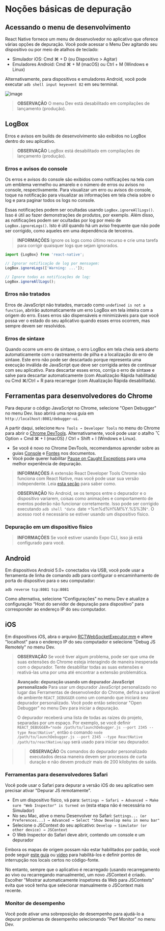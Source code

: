 # Noções básicas de depuração

## Acessando o menu de desenvolvimento
React Native fornece um menu de desenvolvedor no aplicativo que oferece várias opções de depuração. Você pode acessar o Menu Dev agitando seu dispositivo ou por meio de atalhos de teclado:

* Simulador iOS: Cmd ⌘ + D (ou Dispositivo > Agitar)
* Emuladores Android: Cmd ⌘ + M (macOS) ou Ctrl + M (Windows e Linux)

Alternativamente, para dispositivos e emuladores Android, você pode executar `adb shell input keyevent 82` em seu terminal.

![image](https://github.com/tavaresgerson/reactnativedocbr/assets/22455192/c4514d57-633d-48d7-acd8-85b15c785dee)

> **OBSERVAÇÃO**
> O menu Dev está desabilitado em compilações de lançamento (produção).

## LogBox
Erros e avisos em builds de desenvolvimento são exibidos no LogBox dentro do seu aplicativo.

> **OBSERVAÇÃO**
> LogBox está desabilitado em compilações de lançamento (produção).

### Erros e avisos do console
Os erros e avisos do console são exibidos como notificações na tela com um emblema vermelho ou amarelo e o número de erros ou avisos no console, respectivamente. Para visualizar um erro ou avisos do console, toque na notificação para visualizar as informações em tela cheia sobre o log e para paginar todos os logs no console.

Essas notificações podem ser ocultadas usando `LogBox.ignoreAllLogs()`. Isso é útil ao fazer demonstrações de produtos, por exemplo. Além disso, as notificações podem ser ocultadas por log por meio de `LogBox.ignoreLogs()`. Isto é útil quando há um aviso frequente que não pode ser corrigido, como aqueles em uma dependência de terceiros.

> **INFORMAÇÕES**
> Ignore os logs como último recurso e crie uma tarefa para corrigir quaisquer logs que sejam ignorados.

```jsx
import {LogBox} from 'react-native';

// Ignorar notificação de log por mensagem:
LogBox.ignoreLogs(['Warning: ...']);

// Ignore todas as notificações de log:
LogBox.ignoreAllLogs();
```

### Erros não tratados
Erros de JavaScript não tratados, marcado como `undefined is not a function`, abrirão automaticamente um erro LogBox em tela inteira com a origem do erro. Esses erros são dispensáveis e minimizáveis para que você possa ver o estado do seu aplicativo quando esses erros ocorrem, mas sempre devem ser resolvidos.

### Erros de sintaxe
Quando ocorre um erro de sintaxe, o erro LogBox em tela cheia será aberto automaticamente com o rastreamento de pilha e a localização do erro de sintaxe. Este erro não pode ser descartado porque representa uma execução inválida de JavaScript que deve ser corrigida antes de continuar com seu aplicativo. Para descartar esses erros, corrija o erro de sintaxe e salve para descartar automaticamente (com Atualização Rápida habilitada) ou Cmd ⌘/Ctrl + R para recarregar (com Atualização Rápida desabilitada).

## Ferramentas para desenvolvedores do Chrome
Para depurar o código JavaScript no Chrome, selecione "Open Debugger" no menu Dev. Isso abrirá uma nova guia em `http://localhost:8081/debugger-ui`.

A partir daqui, selecione `More Tools → Developer Tools` no menu do Chrome para abrir o [Chrome DevTools](https://developer.chrome.com/devtools). Alternativamente, você pode usar o atalho ⌥ Option + Cmd ⌘ + I (macOS) / Ctrl + Shift + I (Windows e Linux).

* Se você é novo no Chrome DevTools, recomendamos aprender sobre as guias [Console](https://developer.chrome.com/docs/devtools/#console) e [Fontes](https://developer.chrome.com/docs/devtools/#sources) nos documentos.
* Você pode querer habilitar [Pause on Caught Exceptions](https://developer.chrome.com/docs/devtools/javascript/breakpoints/#exceptions) para uma melhor experiência de depuração.

> **INFORMAÇÕES**
> A extensão React Developer Tools Chrome não funciona com React Native, mas você pode usar sua versão independente. Leia [esta seção](/docs/react-devtools.md) para saber como.

> **OBSERVAÇÃO**
> No Android, se os tempos entre o depurador e o dispositivo variarem, coisas como animações e comportamento de eventos poderão não funcionar corretamente. Isso pode ser corrigido executando `adb shell "date `date +%m%d%H%M%Y.%S%3N`"`. O acesso root é necessário se estiver usando um dispositivo físico.

### Depuração em um dispositivo físico

> **INFORMAÇÕES**
> Se você estiver usando Expo CLI, isso já está configurado para você.

## Android

Em dispositivos Android 5.0+ conectados via USB, você pode usar a ferramenta de linha de comando adb para configurar o encaminhamento de porta do dispositivo para o seu computador:

```
adb reverse tcp:8081 tcp:8081
```

Como alternativa, selecione “Configurações” no menu Dev e atualize a configuração “Host do servidor de depuração para dispositivo” para corresponder ao endereço IP do seu computador.

## iOS
Em dispositivos iOS, abra o arquivo [RCTWebSocketExecutor.mm](https://github.com/facebook/react-native/blob/master/packages/react-native/React/CoreModules/RCTWebSocketExecutor.mm) e altere "localhost" para o endereço IP do seu computador e selecione "Debug JS Remotely" no menu Dev.

> **OBSERVAÇÃO**
> Se você tiver algum problema, pode ser que uma de suas extensões do Chrome esteja interagindo de maneira inesperada com o depurador. Tente desabilitar todas as suas extensões e reativá-las uma por uma até encontrar a extensão problemática.

> **Avançado: depuração usando um depurador JavaScript personalizado**
> Para usar um depurador JavaScript personalizado no lugar das Ferramentas de desenvolvedor do Chrome, defina a variável de ambiente `REACT_DEBUGGER` como um comando que iniciará seu depurador personalizado. Você pode então selecionar "Open Debugger" no menu Dev para iniciar a depuração.
>
> O depurador receberá uma lista de todas as raízes do projeto, separadas por um espaço. Por exemplo, se você definir `REACT_DEBUGGER="node /path/to/launchDebugger.js --port 2345 --type ReactNative"`, então o comando `node /path/to/launchDebugger.js --port 2345 --type ReactNative /path/to/reactNative/app` será usado para iniciar seu depurador.

> > **OBSERVAÇÃO**
> > Os comandos do depurador personalizado executados dessa maneira devem ser processos de curta duração e não devem produzir mais de 200 kilobytes de saída.

### Ferramentas para desenvolvedores Safari
Você pode usar o Safari para depurar a versão iOS do seu aplicativo sem precisar ativar "Depurar JS remotamente".

* Em um dispositivo físico, vá para: `Settings → Safari → Advanced → Make sure "Web Inspector" is turned on` (esta etapa não é necessária no Simulador)
* No seu Mac, ative o menu Desenvolver no Safari: `Settings... (or Preferences...) → Advanced → Select "Show Develop menu in menu bar"`
* Selecione o JSContext do seu aplicativo: `Develop → Simulator (or other device) → JSContext`
* O Web Inspector do Safari deve abrir, contendo um console e um depurador

Embora os mapas de origem possam não estar habilitados por padrão, você pode seguir [este guia](http://blog.nparashuram.com/2019/10/debugging-react-native-ios-apps-with.html) ou [vídeo](https://www.youtube.com/watch?v=GrGqIIz51k4) para habilitá-los e definir pontos de interrupção nos locais certos no código-fonte.

No entanto, sempre que o aplicativo é recarregado (usando recarregamento ao vivo ou recarregando manualmente), um novo JSContext é criado. Escolher "Mostrar automaticamente inspetores da Web para JSContexts" evita que você tenha que selecionar manualmente o JSContext mais recente.

### Monitor de desempenho
Você pode ativar uma sobreposição de desempenho para ajudá-lo a depurar problemas de desempenho selecionando "Perf Monitor" no menu Dev.
